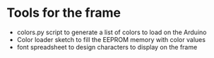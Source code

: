 # Tools for the frame

* colors.py script to generate a list of colors to load on the Arduino
* Color loader sketch to fill the EEPROM memory with color values
* font spreadsheet to design characters to display on the frame